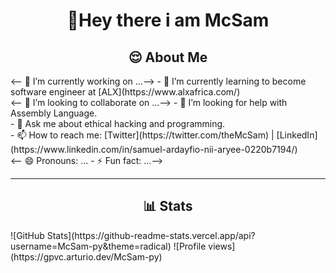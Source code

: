 <h1 align="center">👋Hey there i am McSam</h1>
<!--
**McSam-py/McSam-py** is a ✨ _special_ ✨ repository because its `README.md` (this file) appears on your GitHub profile.
Here are some ideas to get you started:-->

<h2 align="center"> 😌 About Me</h2>
<-- 🔭 I’m currently working on ...-->
- 🌱 I’m currently learning to become software engineer at [ALX](https://www.alxafrica.com/)<br>
<-- 👯 I’m looking to collaborate on ...-->
- 🤔 I’m looking for help with Assembly Language.<br>
- 💬 Ask me about ethical hacking and programming.<br>
- 📫 How to reach me: [Twitter](https://twitter.com/theMcSam) | [LinkedIn](https://www.linkedin.com/in/samuel-ardayfio-nii-aryee-0220b7194/)<br>
<-- 😄 Pronouns: ...
- ⚡ Fun fact: ...-->
<hr>
<h2 align="center">📊 Stats</h2>
![GitHub Stats](https://github-readme-stats.vercel.app/api?username=McSam-py&theme=radical)
![Profile views](https://gpvc.arturio.dev/McSam-py) 
